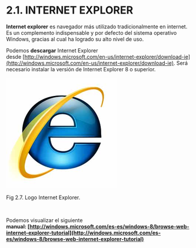 
# 2.1. INTERNET EXPLORER

**Internet explorer** es navegador más utilizado tradicionalmente en internet. Es un complemento indispensable y por defecto del sistema operativo Windows, gracias al cual ha logrado su alto nivel de uso.

Podemos **descargar** Internet Explorer desde [http://windows.microsoft.com/en-us/internet-explorer/download-ie](http://windows.microsoft.com/en-us/internet-explorer/download-ie). Será necesario instalar la versión de Internet Explorer 8 o superior.


![](img/explorer_icono.jpg)

Fig 2.7. Logo Internet Explorer. 

 

Podemos visualizar el siguiente **manual: [http://windows.microsoft.com/es-es/windows-8/browse-web-internet-explorer-tutorial](http://windows.microsoft.com/es-es/windows-8/browse-web-internet-explorer-tutorial)**


